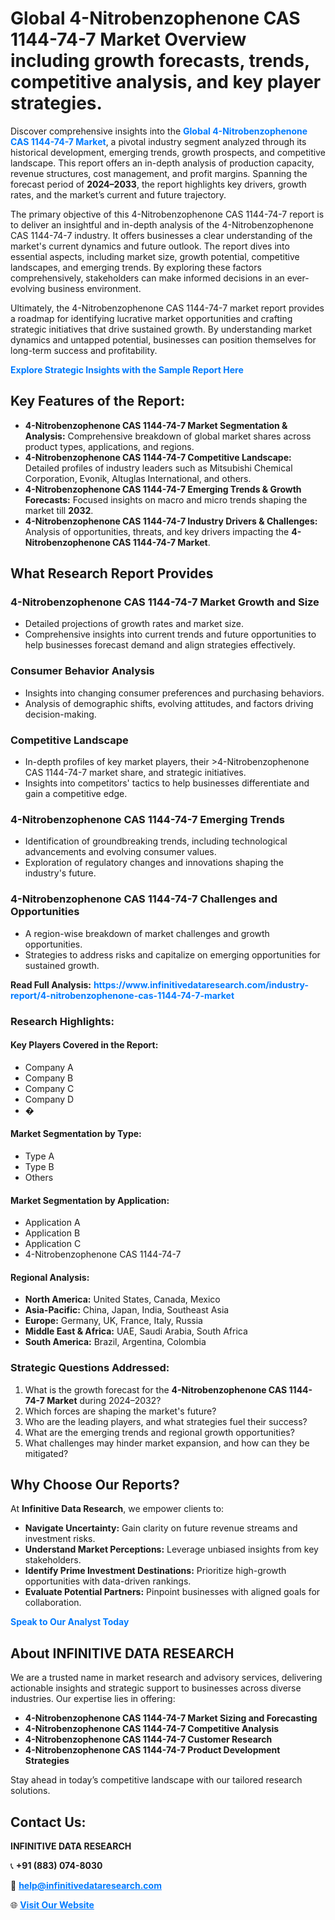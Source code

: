 <h1>Global 4-Nitrobenzophenone CAS 1144-74-7 Market Overview including growth forecasts, trends, competitive analysis, and key player strategies.</h1>
<p>
Discover comprehensive insights into the 
<a href="https://www.infinitivedataresearch.com/industry-report/4-nitrobenzophenone-cas-1144-74-7-market" rel="dofollow" style="color: #007BFF; text-decoration: none;"><strong>Global 4-Nitrobenzophenone CAS 1144-74-7 Market</strong></a>, a pivotal industry segment analyzed through its historical development, emerging trends, growth prospects, and competitive landscape. This report offers an in-depth analysis of production capacity, revenue structures, cost management, and profit margins. Spanning the forecast period of <strong>2024–2033</strong>, the report highlights key drivers, growth rates, and the market’s current and future trajectory.
</p>
<p>
The primary objective of this 4-Nitrobenzophenone CAS 1144-74-7 report is to deliver an insightful and in-depth analysis of the 4-Nitrobenzophenone CAS 1144-74-7 industry. It offers businesses a clear understanding of the market's current dynamics and future outlook. The report dives into essential aspects, including market size, growth potential, competitive landscapes, and emerging trends. By exploring these factors comprehensively, stakeholders can make informed decisions in an ever-evolving business environment.
</p>
<p>
Ultimately, the 4-Nitrobenzophenone CAS 1144-74-7 market report provides a roadmap for identifying lucrative market opportunities and crafting strategic initiatives that drive sustained growth. By understanding market dynamics and untapped potential, businesses can position themselves for long-term success and profitability.
</p>
<p>
<a href="https://www.infinitivedataresearch.com/request-sample/reportId=111820" style="color: #007BFF; text-decoration: none;"><strong>Explore Strategic Insights with the Sample Report Here</strong></a>
</p>

<h2>Key Features of the Report:</h2>
<ul>
<li><strong>4-Nitrobenzophenone CAS 1144-74-7 Market Segmentation & Analysis:</strong> Comprehensive breakdown of global market shares across product types, applications, and regions.</li>
<li><strong>4-Nitrobenzophenone CAS 1144-74-7 Competitive Landscape:</strong> Detailed profiles of industry leaders such as Mitsubishi Chemical Corporation, Evonik, Altuglas International, and others.</li>
<li><strong>4-Nitrobenzophenone CAS 1144-74-7 Emerging Trends & Growth Forecasts:</strong> Focused insights on macro and micro trends shaping the market till <strong>2032</strong>.</li>
<li><strong>4-Nitrobenzophenone CAS 1144-74-7 Industry Drivers & Challenges:</strong> Analysis of opportunities, threats, and key drivers impacting the <strong>4-Nitrobenzophenone CAS 1144-74-7 Market</strong>.</li>
</ul>

<h2>What Research Report Provides</h2>
<h3>4-Nitrobenzophenone CAS 1144-74-7 Market Growth and Size</h3>
<ul>
<li>Detailed projections of growth rates and market size.</li>
<li>Comprehensive insights into current trends and future opportunities to help businesses forecast demand and align strategies effectively.</li>
</ul>

<h3>Consumer Behavior Analysis</h3>
<ul>
<li>Insights into changing consumer preferences and purchasing behaviors.</li>
<li>Analysis of demographic shifts, evolving attitudes, and factors driving decision-making.</li>
</ul>

<h3>Competitive Landscape</h3>
<ul>
<li>In-depth profiles of key market players, their >4-Nitrobenzophenone CAS 1144-74-7 market share, and strategic initiatives.</li>
<li>Insights into competitors' tactics to help businesses differentiate and gain a competitive edge.</li>
</ul>

<h3>4-Nitrobenzophenone CAS 1144-74-7 Emerging Trends</h3>
<ul>
<li>Identification of groundbreaking trends, including technological advancements and evolving consumer values.</li>
<li>Exploration of regulatory changes and innovations shaping the industry's future.</li>
</ul>

<h3>4-Nitrobenzophenone CAS 1144-74-7 Challenges and Opportunities</h3>
<ul>
<li>A region-wise breakdown of market challenges and growth opportunities.</li>
<li>Strategies to address risks and capitalize on emerging opportunities for sustained growth.</li>
</ul>
<p><strong>Read Full Analysis:</strong> <a href="https://www.infinitivedataresearch.com/industry-report/4-nitrobenzophenone-cas-1144-74-7-market" rel="dofollow" style="color: #007BFF; text-decoration: none;"><strong>https://www.infinitivedataresearch.com/industry-report/4-nitrobenzophenone-cas-1144-74-7-market</strong></a></p>
<h3>Research Highlights:</h3>
<h4>Key Players Covered in the Report:</h4>
<ul><li>Company A</li><li>Company B</li><li>Company C</li><li>Company D</li><li>�</li></ul>
<h4>Market Segmentation by Type:</h4>
<ul><li>Type A</li><li>Type B</li><li>Others</li></ul>
<h4>Market Segmentation by Application:</h4>
<ul><li>Application A</li><li>Application B</li><li>Application C</li><li>4-Nitrobenzophenone CAS 1144-74-7</li></ul>

<h4>Regional Analysis:</h4>
<ul>
<li><strong>North America:</strong> United States, Canada, Mexico</li>
<li><strong>Asia-Pacific:</strong> China, Japan, India, Southeast Asia</li>
<li><strong>Europe:</strong> Germany, UK, France, Italy, Russia</li>
<li><strong>Middle East & Africa:</strong> UAE, Saudi Arabia, South Africa</li>
<li><strong>South America:</strong> Brazil, Argentina, Colombia</li>
</ul>

<h3>Strategic Questions Addressed:</h3>
<ol>
<li>What is the growth forecast for the <strong>4-Nitrobenzophenone CAS 1144-74-7 Market</strong> during 2024–2032?</li>
<li>Which forces are shaping the market's future?</li>
<li>Who are the leading players, and what strategies fuel their success?</li>
<li>What are the emerging trends and regional growth opportunities?</li>
<li>What challenges may hinder market expansion, and how can they be mitigated?</li>
</ol>

<h2>Why Choose Our Reports?</h2>
<p>At <strong>Infinitive Data Research</strong>, we empower clients to:</p>
<ul>
<li><strong>Navigate Uncertainty:</strong> Gain clarity on future revenue streams and investment risks.</li>
<li><strong>Understand Market Perceptions:</strong> Leverage unbiased insights from key stakeholders.</li>
<li><strong>Identify Prime Investment Destinations:</strong> Prioritize high-growth opportunities with data-driven rankings.</li>
<li><strong>Evaluate Potential Partners:</strong> Pinpoint businesses with aligned goals for collaboration.</li>
</ul>
<p><a href="https://www.infinitivedataresearch.com/industry-report/4-nitrobenzophenone-cas-1144-74-7-market" rel="dofollow" style="color: #007BFF; text-decoration: none;"><strong>Speak to Our Analyst Today</strong></a></p>

<h2>About INFINITIVE DATA RESEARCH</h2>
<p>We are a trusted name in market research and advisory services, delivering actionable insights and strategic support to businesses across diverse industries. Our expertise lies in offering:</p>
<ul>
<li><strong>4-Nitrobenzophenone CAS 1144-74-7 Market Sizing and Forecasting</strong></li>
<li><strong>4-Nitrobenzophenone CAS 1144-74-7 Competitive Analysis</strong></li>
<li><strong>4-Nitrobenzophenone CAS 1144-74-7 Customer Research</strong></li>
<li><strong>4-Nitrobenzophenone CAS 1144-74-7 Product Development Strategies</strong></li>
</ul>
<p>Stay ahead in today’s competitive landscape with our tailored research solutions.</p>

<h2>Contact Us:</h2>
<p><strong>INFINITIVE DATA RESEARCH</strong></p>
<p>📞 <strong>+91 (883) 074-8030</strong></p>
<p>📧 <strong><a href="mailto:help@infinitivedataresearch.com" style="color: #007BFF;">help@infinitivedataresearch.com</a></strong></p>
<p>🌐 <strong><a href="https://www.infinitivedataresearch.com" rel="dofollow" style="color: #007BFF;">Visit Our Website</a></strong></p>